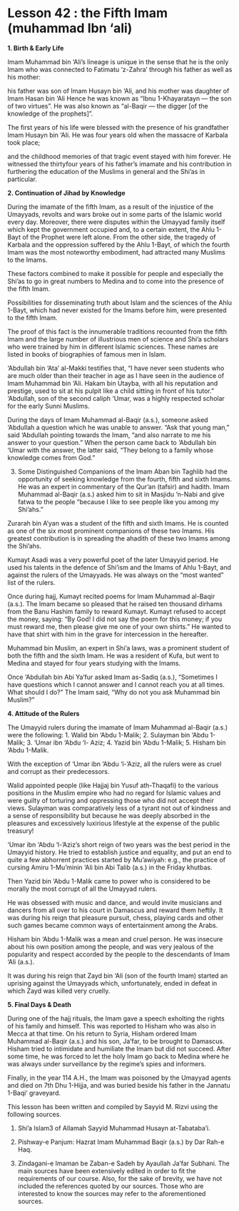 Lesson 42 : the Fifth Imam (muhammad Ibn ‘ali)
==============================================

**1. Birth & Early Life**

Imam Muhammad bin ‘Ali’s lineage is unique in the sense that he is the
only Imam who was connected to Fatimatu ‘z-Zahra’ through his father as
well as his mother:

his father was son of Imam Husayn bin ‘Ali, and his mother was daughter
of Imam Hasan bin ‘Ali Hence he was known as “Ibnu 1-Khayaratayn — the
son of two virtues”. He was also known as “al-Baqir — the digger [of the
knowledge of the prophets]”.

The first years of his life were blessed with the presence of his
grandfather Imam Husayn bin ‘Ali. He was four years old when the
massacre of Karbala took place;

and the childhood memories of that tragic event stayed with him
forever. He witnessed the thirtyfour years of his father’s imamate and
his contribution in furthering the education of the Muslims in general
and the Shi’as in particular.

**2. Continuation of Jihad by Knowledge**

During the imamate of the fifth Imam, as a result of the injustice of
the Umayyads, revolts and wars broke out in some parts of the Islamic
world every day. Moreover, there were disputes within the Umayyad family
itself which kept the government occupied and, to a certain extent, the
Ahlu 1-Bayt of the Prophet were left alone. From the other side, the
tragedy of Karbala and the oppression suffered by the Ahlu 1-Bayt, of
which the fourth Imam was the most noteworthy embodiment, had attracted
many Muslims to the Imams.

These factors combined to make it possible for people and especially
the Shi’as to go in great numbers to Medina and to come into the
presence of the fifth Imam.

Possibilities for disseminating truth about Islam and the sciences of
the Ahlu 1-Bayt, which had never existed for the Imams before him, were
presented to the fifth Imam.

The proof of this fact is the innumerable traditions recounted from the
fifth Imam and the large number of illustrious men of science and Shi’a
scholars who were trained by him in different Islamic sciences. These
names are listed in books of biographies of famous men in Islam.

‘Abdullah bin ‘Ata’ al-Makki testifies that, “I have never seen
students who are much older than their teacher in age as I have seen in
the audience of Imam Muhammad bin ‘Ali. Hakam bin Utayba, with all his
reputation and prestige, used to sit at his pulpit like a child sitting
in front of his tutor.” ‘Abdullah, son of the second caliph ‘Umar, was a
highly respected scholar for the early Sunni Muslims.

During the days of Imam Muhammad al-Baqir (a.s.), someone asked
‘Abdullah a question which he was unable to answer. “Ask that young
man,” said ‘Abdullah pointing towards the Imam, “and also narrate to me
his answer to your question.” When the person came back to ‘Abdullah bin
‘Umar with the answer, the latter said, “They belong to a family whose
knowledge comes from God.”

3. Some Distinguished Companions of the Imam Aban bin Taghlib had the
opportunity of seeking knowledge from the fourth, fifth and sixth Imams.
He was an expert in commentary of the Qur’an (tafsir) and hadith. Imam
Muhammad al-Baqir (a.s.) asked him to sit in Masjidu ‘n-Nabi and give
fatwa to the people “because I like to see people like you among my
Shi’ahs.”

Zurarah bin A’yan was a student of the fifth and sixth Imams. He is
counted as one of the six most prominent companions of these two Imams.
His greatest contribution is in spreading the ahadith of these two Imams
among the Shi’ahs.

Kumayt Asadi was a very powerful poet of the later Umayyid period. He
used his talents in the defence of Shi’ism and the Imams of Ahlu 1-Bayt,
and against the rulers of the Umayyads. He was always on the “most
wanted” list of the rulers.

Once during hajj, Kumayt recited poems for Imam Muhammad al-Baqir
(a.s.). The Imam became so pleased that he raised ten thousand dirhams
from the Banu Hashim family to reward Kumayt. Kumayt refused to accept
the money, saying: “By God! I did not say the poem for this money; if
you must reward me, then please give me one of your own shirts.” He
wanted to have that shirt with him in the grave for intercession in the
hereafter.

Muhammad bin Muslim, an expert in Shi’a laws, was a prominent student
of both the fifth and the sixth Imam. He was a resident of Kufa, but
went to Medina and stayed for four years studying with the Imams.

Once ‘Abdullah bin Abi Ya’fur asked Imam as-Sadiq (a.s.), “Sometimes I
have questions which I cannot answer and I cannot reach you at all
times. What should I do?” The Imam said, “Why do not you ask Muhammad
bin Muslim?”

**4. Attitude of the Rulers**

The Umayyid rulers during the imamate of Imam Muhammad al-Baqir (a.s.)
were the following: 1. Walid bin ‘Abdu 1-Malik; 2. Sulayman bin ‘Abdu
1-Malik; 3. ‘Umar ibn ‘Abdu ‘l- Aziz; 4. Yazid bin ‘Abdu 1-Malik; 5.
Hisham bin ‘Abdu 1-Malik.

With the exception of ‘Umar ibn ‘Abdu ‘l-’Aziz, all the rulers were as
cruel and corrupt as their predecessors.

Walid appointed people (like Hajjaj bin Yusuf ath-Thaqafi) to the
various positions in the Muslim empire who had no regard for Islamic
values and were guilty of torturing and oppressing those who did not
accept their views. Sulayman was comparatively less of a tyrant not out
of kindness and a sense of responsibility but because he was deeply
absorbed in the pleasures and excessively luxirious lifestyle at the
expense of the public treasury!

‘Umar ibn ‘Abdu ‘l-’Aziz’s short reign of two years was the best period
in the Umayyid history. He tried to establish justice and equality, and
put an end to quite a few abhorrent practices started by Mu’awiyah:
e.g., the practice of cursing Amiru 1-Mu’minin ‘Ali bin Abi Talib (a.s.)
in the Friday khutbas.

Then Yazid bin ‘Abdu 1-Malik came to power who is considered to be
morally the most corrupt of all the Umayyad rulers.

He was obsessed with music and dance, and would invite musicians and
dancers from all over to his court in Damascus and reward them heftily.
It was during his reign that pleasure pursuit, chess, playing cards and
other such games became common ways of entertainment among the Arabs.

Hisham bin ‘Abdu 1-Malik was a mean and cruel person. He was insecure
about his own position among the people, and was very jealous of the
popularity and respect accorded by the people to the descendants of Imam
‘Ali (a.s.).

It was during his reign that Zayd bin ‘Ali (son of the fourth Imam)
started an uprising against the Umayyads which, unfortunately, ended in
defeat in which Zayd was killed very cruelly.

**5. Final Days & Death**

During one of the hajj rituals, the Imam gave a speech exholting the
rights of his family and himself. This was reported to Hisham who was
also in Mecca at that time. On his return to Syria, Hisham ordered Imam
Muhammad al-Baqir (a.s.) and his son, Ja’far, to be brought to Damascus.
Hisham tried to intimidate and humiliate the Imam but did not succeed.
After some time, he was forced to let the holy Imam go back to Medina
where he was always under surveillance by the regime’s spies and
informers.

Finally, in the year 114 A.H., the Imam was poisoned by the Umayyad
agents and died on 7th Dhu 1-Hijja, and was buried beside his father in
the Jannatu 1-Baqi‘ graveyard.

This lesson has been written and compiled by Sayyid M. Rizvi using the
following sources.

1. Shi’a Islam3 of Allamah Sayyid Muhammad Husayn at-Tabataba’i.

2. Pishway-e Panjum: Hazrat Imam Muhammad Baqir (a.s.) by Dar Rah-e
Haq.

3. Zindagani-e Imaman be Zaban-e Sadeh by Ayaullah Ja’far Subhani. The
main sources have been extensively edited in order to fit the
requirements of our course. Also, for the sake of brevity, we have not
included the references quoted by our sources. Those who are interested
to know the sources may refer to the aforementioned sources.



